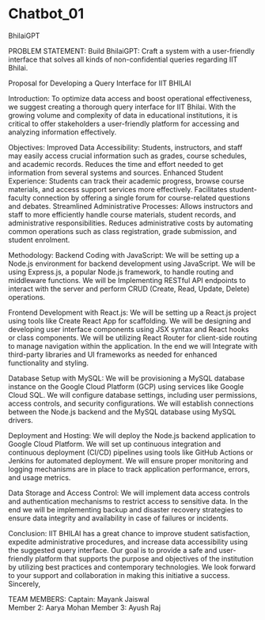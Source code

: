 # Chatbot_01

BhilaiGPT

PROBLEM STATEMENT:
Build BhilaiGPT: Craft a system with a user-friendly interface that solves all kinds of non-confidential queries regarding IIT Bhilai.

Proposal for Developing a Query Interface for IIT BHILAI

Introduction:
To optimize data access and boost operational effectiveness, we suggest creating a thorough query interface for IIT Bhilai. With the growing volume and complexity of data in educational institutions, it is critical to offer stakeholders a user-friendly platform for accessing and analyzing information effectively.

Objectives:
Improved Data Accessibility:
Students, instructors, and staff may easily access crucial information such as grades, course schedules, and academic records. 
Reduces the time and effort needed to get information from several systems and sources.
Enhanced Student Experience:
Students can track their academic progress, browse course materials, and access support services more effectively.
Facilitates student-faculty connection by offering a single forum for course-related questions and debates.
Streamlined Administrative Processes:
Allows instructors and staff to more efficiently handle course materials, student records, and administrative responsibilities.
Reduces administrative costs by automating common operations such as class registration, grade submission, and student enrolment.

Methodology:
Backend Coding with JavaScript:
We will be setting up a Node.js environment for backend development using JavaScript.
We will be using Express.js, a popular Node.js framework, to handle routing and middleware functions.
We will be Implementing RESTful API endpoints to interact with the server and perform CRUD (Create, Read, Update, Delete) operations.

Frontend Development with React.js:
We will be setting up a React.js project using tools like Create React App for scaffolding.
We will be designing and developing user interface components using JSX syntax and React hooks or class components.
We will be utilizing React Router for client-side routing to manage navigation within the application.
In the end we will Integrate with third-party libraries and UI frameworks as needed for enhanced functionality and styling.

Database Setup with MySQL:
We will be provisioning a MySQL database instance on the Google Cloud Platform (GCP) using services like Google Cloud SQL.
We will configure database settings, including user permissions, access controls, and security configurations.
We will establish connections between the Node.js backend and the MySQL database using MySQL drivers.

Deployment and Hosting:
We will deploy the Node.js backend application to Google Cloud Platform.
We will set up continuous integration and continuous deployment (CI/CD) pipelines using tools like GitHub Actions or Jenkins for automated deployment.
We will ensure proper monitoring and logging mechanisms are in place to track application performance, errors, and usage metrics.

Data Storage and Access Control:
We will implement data access controls and authentication mechanisms to restrict access to sensitive data.
In the end we will be implementing backup and disaster recovery strategies to ensure data integrity and availability in case of failures or incidents.

Conclusion:
IIT BHILAI has a great chance to improve student satisfaction, expedite administrative procedures, and increase data accessibility using the suggested query interface. Our goal is to provide a safe and user-friendly platform that supports the purpose and objectives of the institution by utilizing best practices and contemporary technologies.
We look forward to your support and collaboration in making this initiative a success.
Sincerely,

TEAM MEMBERS:
Captain: Mayank Jaiswal     
Member 2: Aarya Mohan
Member 3: Ayush Raj





 
